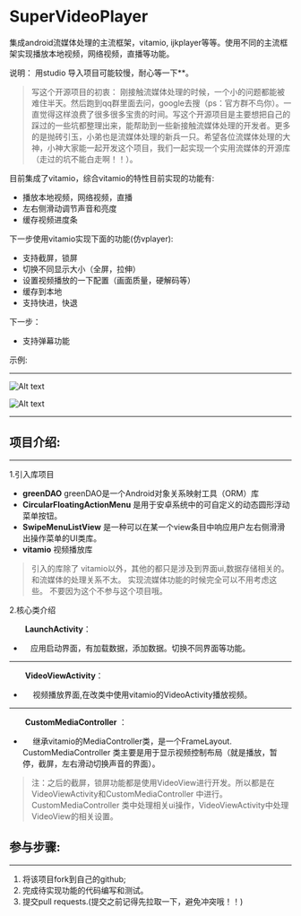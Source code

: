# SuperVideoPlayer



集成android流媒体处理的主流框架，vitamio, ijkplayer等等。使用不同的主流框架实现播放本地视频，网络视频，直播等功能。

说明：
     用studio 导入项目可能较慢，耐心等一下**。

>  写这个开源项目的初衷：
       刚接触流媒体处理的时候，一个小的问题都能被难住半天。然后跑到qq群里面去问，google去搜（ps：官方群不鸟你）。一直觉得这样浪费了很多很多宝贵的时间。写这个开源项目是主要想把自己的踩过的一些坑都整理出来，能帮助到一些新接触流媒体处理的开发者。更多的是抛砖引玉，小弟也是流媒体处理的新兵一只。希望各位流媒体处理的大神，小神大家能一起开发这个项目，我们一起实现一个实用流媒体的开源库（走过的坑不能白走啊！！）。

目前集成了vitamio，综合vitamio的特性目前实现的功能有:

 - 播放本地视频，网络视频，直播
 - 左右侧滑动调节声音和亮度
 - 缓存视频进度条

下一步使用vitamio实现下面的功能(仿vplayer):
  - 支持截屏，锁屏
  - 切换不同显示大小（全屏，拉伸）
  - 设置视频播放的一下配置（画面质量，硬解码等）
  - 缓存到本地
  - 支持快进，快退

下一步：
 - 支持弹幕功能


示例:

---

![Alt text](https://github.com/curtis2/SuperVideoPlayer/blob/0aaf3ce2b6fc817d50ffdbe79a75ef6701c0b96b/source/start.gif)

![Alt text](https://github.com/curtis2/SuperVideoPlayer/blob/master/source/start3.gif)


***

## 项目介绍:
---
1.引入库项目
   - **greenDAO**       greenDAO是一个Android对象关系映射工具（ORM）库
   - **CircularFloatingActionMenu**    是用于安卓系统中的可自定义的动态圆形浮动菜单按钮。
   - **SwipeMenuListView**     是一种可以在某一个view条目中响应用户左右侧滑滑出操作菜单的UI类库。
   - **vitamio**     视频播放库

 > 引入的库除了 vitamio以外，其他的都只是涉及到界面ui,数据存储相关的。和流媒体的处理关系不太。 实现流媒体功能的时候完全可以不用考虑这些。 不要因为这个不参与这个项目哦。

2.核心类介绍

 &emsp;&emsp;**LaunchActivity**：
 -   &emsp;应用启动界面，有加载数据，添加数据。切换不同界面等功能。

 ***
 &emsp;&emsp;**VideoViewActivity**：

-  &emsp;   视频播放界面,在改类中使用vitamio的VideoActivity播放视频。

***
&emsp;&emsp;**CustomMediaController** ：

 - &emsp;  继承vitamio的MediaController类，是一个FrameLayout. CustomMediaController 类主要是用于显示视频控制布局（就是播放，暂停，截屏，左右滑动切换声音的界面）。



>注：之后的截屏，锁屏功能都是使用VideoView进行开发。所以都是在VideoViewActivity和CustomMediaController 中进行。
CustomMediaController 类中处理相关ui操作，VideoViewActivity中处理VideoView的相关设置。



##    参与步骤:
  ---
 1. 将该项目fork到自己的github;
 2. 完成待实现功能的代码编写和测试。
 3. 提交pull requests.(提交之前记得先拉取一下，避免冲突哦！！)


